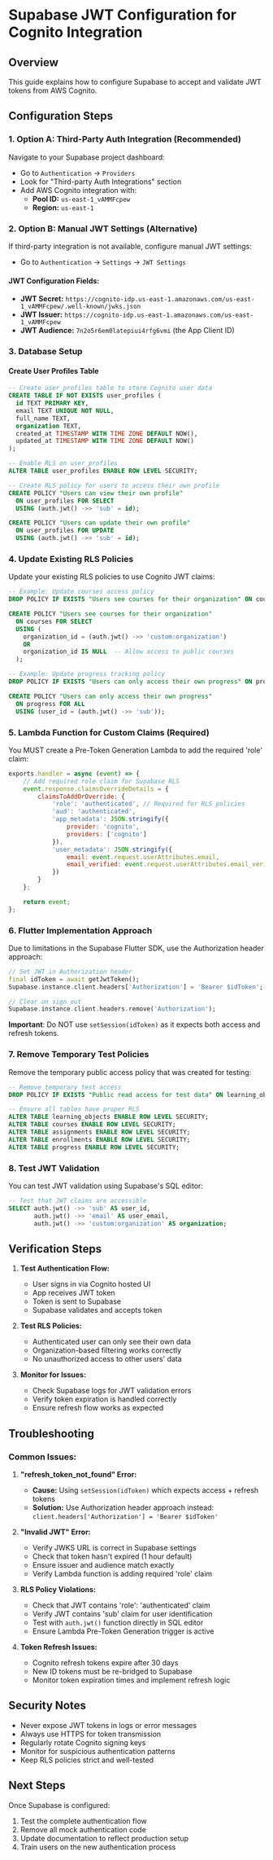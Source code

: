 # Supabase JWT Configuration for Cognito Integration

## Overview
This guide explains how to configure Supabase to accept and validate JWT tokens from AWS Cognito.

## Configuration Steps

### 1. Option A: Third-Party Auth Integration (Recommended)
Navigate to your Supabase project dashboard:
- Go to `Authentication` → `Providers`
- Look for "Third-party Auth Integrations" section
- Add AWS Cognito integration with:
  - **Pool ID:** `us-east-1_vAMMFcpew`
  - **Region:** `us-east-1`

### 2. Option B: Manual JWT Settings (Alternative)
If third-party integration is not available, configure manual JWT settings:
- Go to `Authentication` → `Settings` → `JWT Settings`

#### JWT Configuration Fields:
- **JWT Secret:** `https://cognito-idp.us-east-1.amazonaws.com/us-east-1_vAMMFcpew/.well-known/jwks.json`
- **JWT Issuer:** `https://cognito-idp.us-east-1.amazonaws.com/us-east-1_vAMMFcpew`
- **JWT Audience:** `7n2o5r6em0latepiui4rfg6vmi` (the App Client ID)

### 3. Database Setup

#### Create User Profiles Table
```sql
-- Create user_profiles table to store Cognito user data
CREATE TABLE IF NOT EXISTS user_profiles (
  id TEXT PRIMARY KEY,
  email TEXT UNIQUE NOT NULL,
  full_name TEXT,
  organization TEXT,
  created_at TIMESTAMP WITH TIME ZONE DEFAULT NOW(),
  updated_at TIMESTAMP WITH TIME ZONE DEFAULT NOW()
);

-- Enable RLS on user_profiles
ALTER TABLE user_profiles ENABLE ROW LEVEL SECURITY;

-- Create RLS policy for users to access their own profile
CREATE POLICY "Users can view their own profile"
  ON user_profiles FOR SELECT
  USING (auth.jwt() ->> 'sub' = id);

CREATE POLICY "Users can update their own profile"
  ON user_profiles FOR UPDATE
  USING (auth.jwt() ->> 'sub' = id);
```

### 4. Update Existing RLS Policies

Update your existing RLS policies to use Cognito JWT claims:

```sql
-- Example: Update courses access policy
DROP POLICY IF EXISTS "Users see courses for their organization" ON courses;

CREATE POLICY "Users see courses for their organization"
  ON courses FOR SELECT
  USING (
    organization_id = (auth.jwt() ->> 'custom:organization')
    OR
    organization_id IS NULL  -- Allow access to public courses
  );

-- Example: Update progress tracking policy
DROP POLICY IF EXISTS "Users can only access their own progress" ON progress;

CREATE POLICY "Users can only access their own progress"
  ON progress FOR ALL
  USING (user_id = (auth.jwt() ->> 'sub'));
```

### 5. Lambda Function for Custom Claims (Required)

You MUST create a Pre-Token Generation Lambda to add the required 'role' claim:

```javascript
exports.handler = async (event) => {
    // Add required role claim for Supabase RLS
    event.response.claimsOverrideDetails = {
        claimsToAddOrOverride: {
            'role': 'authenticated', // Required for RLS policies
            'aud': 'authenticated',
            'app_metadata': JSON.stringify({
                provider: 'cognito',
                providers: ['cognito']
            }),
            'user_metadata': JSON.stringify({
                email: event.request.userAttributes.email,
                email_verified: event.request.userAttributes.email_verified === 'true'
            })
        }
    };

    return event;
};
```

### 6. Flutter Implementation Approach

Due to limitations in the Supabase Flutter SDK, use the Authorization header approach:

```dart
// Set JWT in Authorization header
final idToken = await getJwtToken();
Supabase.instance.client.headers['Authorization'] = 'Bearer $idToken';

// Clear on sign out
Supabase.instance.client.headers.remove('Authorization');
```

**Important**: Do NOT use `setSession(idToken)` as it expects both access and refresh tokens.

### 7. Remove Temporary Test Policies

Remove the temporary public access policy that was created for testing:

```sql
-- Remove temporary test access
DROP POLICY IF EXISTS "Public read access for test data" ON learning_objects;

-- Ensure all tables have proper RLS
ALTER TABLE learning_objects ENABLE ROW LEVEL SECURITY;
ALTER TABLE courses ENABLE ROW LEVEL SECURITY;
ALTER TABLE assignments ENABLE ROW LEVEL SECURITY;
ALTER TABLE enrollments ENABLE ROW LEVEL SECURITY;
ALTER TABLE progress ENABLE ROW LEVEL SECURITY;
```

### 8. Test JWT Validation

You can test JWT validation using Supabase's SQL editor:

```sql
-- Test that JWT claims are accessible
SELECT auth.jwt() ->> 'sub' AS user_id,
       auth.jwt() ->> 'email' AS user_email,
       auth.jwt() ->> 'custom:organization' AS organization;
```

## Verification Steps

1. **Test Authentication Flow:**
   - User signs in via Cognito hosted UI
   - App receives JWT token
   - Token is sent to Supabase
   - Supabase validates and accepts token

2. **Test RLS Policies:**
   - Authenticated user can only see their own data
   - Organization-based filtering works correctly
   - No unauthorized access to other users' data

3. **Monitor for Issues:**
   - Check Supabase logs for JWT validation errors
   - Verify token expiration is handled correctly
   - Ensure refresh flow works as expected

## Troubleshooting

### Common Issues:

1. **"refresh_token_not_found" Error:**
   - **Cause:** Using `setSession(idToken)` which expects access + refresh tokens
   - **Solution:** Use Authorization header approach instead: `client.headers['Authorization'] = 'Bearer $idToken'`

2. **"Invalid JWT" Error:**
   - Verify JWKS URL is correct in Supabase settings
   - Check that token hasn't expired (1 hour default)
   - Ensure issuer and audience match exactly
   - Verify Lambda function is adding required 'role' claim

3. **RLS Policy Violations:**
   - Check that JWT contains 'role': 'authenticated' claim
   - Verify JWT contains 'sub' claim for user identification
   - Test with `auth.jwt()` function directly in SQL editor
   - Ensure Lambda Pre-Token Generation trigger is active

4. **Token Refresh Issues:**
   - Cognito refresh tokens expire after 30 days
   - New ID tokens must be re-bridged to Supabase
   - Monitor token expiration times and implement refresh logic

## Security Notes

- Never expose JWT tokens in logs or error messages
- Always use HTTPS for token transmission
- Regularly rotate Cognito signing keys
- Monitor for suspicious authentication patterns
- Keep RLS policies strict and well-tested

## Next Steps

Once Supabase is configured:
1. Test the complete authentication flow
2. Remove all mock authentication code
3. Update documentation to reflect production setup
4. Train users on the new authentication process